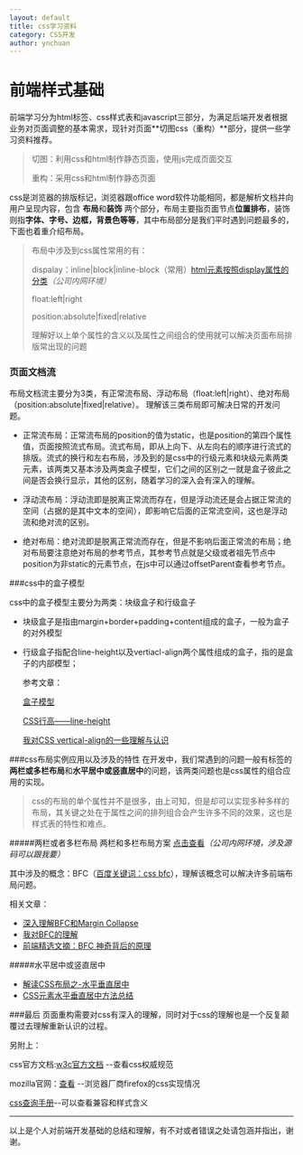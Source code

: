 ```yaml
---
layout: default
title: css学习资料
category: CSS开发
author: ynchuan
---
```


# 前端样式基础

前端学习分为html标签、css样式表和javascript三部分，为满足后端开发者根据业务对页面调整的基本需求，现针对页面**切图css（重构）**部分，提供一些学习资料推荐。
> 切图：利用css和html制作静态页面，使用js完成页面交互
> 
> 重构：采用css和html制作静态页面

css是浏览器的排版标记，浏览器跟office word软件功能相同，都是解析文档并向用户呈现内容，包含 **布局**和**装饰** 两个部分，布局主要指页面节点**位置排布**，装饰则指**字体、字号、边框，背景色等等**，其中布局部分是我们平时遇到问题最多的，下面也着重介绍布局。

>布局中涉及到css属性常用的有：
>
>dispalay：inline|block|inline-block（常用）[html元素按照display属性的分类](http://10.110.1.135:8888/?p=95)*（公司内网环境）*
>
>float:left|right
>
>position:absolute|fixed|relative
>
>理解好以上单个属性的含义以及属性之间组合的使用就可以解决页面布局排版常出现的问题

### 页面文档流

布局文档流主要分为3类，有正常流布局、浮动布局（float:left|right）、绝对布局（position:absolute|fixed|relative）。
理解该三类布局即可解决日常的开发问题。

- 正常流布局：正常流布局的position的值为static，也是position的第四个属性值，页面按照流式布局。流式布局，即从上向下、从左向右的顺序进行流式的排版。流式的换行和左右布局，涉及到的是css中的行级元素和块级元素两类元素，该两类又基本涉及两类盒子模型，它们之间的区别之一就是盒子彼此之间是否会换行显示，其他的区别，随着学习的深入会有深入的理解。

- 浮动流布局：浮动流即是脱离正常流而存在，但是浮动流还是会占据正常流的空间（占据的是其中文本的空间），即影响它后面的正常流空间，这也是浮动流和绝对流的区别。

- 绝对布局：绝对流即是脱离正常流而存在，但是不影响后面正常流的布局；绝对布局要注意绝对布局的参考节点，其参考节点就是父级或者祖先节点中position为非static的元素节点，在js中可以通过offsetParent查看参考节点。

###css中的盒子模型

css中的盒子模型主要分为两类：块级盒子和行级盒子

- 块级盒子是指由margin+border+padding+content组成的盒子，一般为盒子的对外模型

- 行级盒子指配合line-height以及vertiacl-align两个属性组成的盒子，指的是盒子的内部模型；

	参考文章：

	[盒子模型](http://www.cnblogs.com/wangfupeng1988/p/4287292.html)
	
	[CSS行高——line-height](http://www.cnblogs.com/dolphinX/p/3236686.html)
	
	[我对CSS vertical-align的一些理解与认识](http://www.zhangxinxu.com/wordpress/2010/05/%E6%88%91%E5%AF%B9css-vertical-align%E7%9A%84%E4%B8%80%E4%BA%9B%E7%90%86%E8%A7%A3%E4%B8%8E%E8%AE%A4%E8%AF%86%EF%BC%88%E4%B8%80%EF%BC%89/)

###css布局实例应用以及涉及的特性
在开发中，我们常遇到的问题一般有标签的**两栏或多栏布局**和**水平居中或竖直居中**的问题，该两类问题也是css属性的组合应用的实现。
> css的布局的单个属性并不是很多，由上可知，但是却可以实现多种多样的布局，其关键之处在于属性之间的排列组合会产生许多不同的效果，这也是样式表的特性和难点。

#####两栏或者多栏布局
两栏和多栏布局方案 [点击查看](http://10.110.1.135:8888/?p=123)*（公司内网环境，涉及源码可以跟我要）*

其中涉及的概念：BFC（[百度关键词：css bfc](https://www.baidu.com/s?wd=css%20bfc&rsv_spt=1&rsv_iqid=0xb811c04f00094bec&issp=1&f=8&rsv_bp=0&rsv_idx=2&ie=utf-8&tn=baiduhome_pg&rsv_enter=1&rsv_sug3=7&rsv_sug1=5&rsv_sug2=0&rsv_sug7=100&inputT=3186&rsv_sug4=5149)），理解该概念可以解决许多前端布局问题。

相关文章：

- [深入理解BFC和Margin Collapse](http://www.w3cplus.com/css/understanding-bfc-and-margin-collapse.html)
- [我对BFC的理解](http://www.cnblogs.com/dojo-lzz/p/3999013.html)
- [前端精选文摘：BFC 神奇背后的原理](http://www.cnblogs.com/lhb25/p/inside-block-formatting-ontext.html)

#####水平居中或竖直居中

- [解读CSS布局之-水平垂直居中](http://f2e.souche.com/blog/jie-du-cssbu-ju-zhi-shui-ping-chui-zhi-ju-zhong/)
- [CSS元素水平垂直居中方法总结](http://www.cnblogs.com/Dudy/p/4085292.html)

###最后
页面重构需要对css有深入的理解，同时对于css的理解也是一个反复颠覆过去理解重新认识的过程。

另附上：

css官方文档:[w3c官方文档](http://www.w3.org/TR/) --查看css权威规范

mozilla官网：[查看](https://developer.mozilla.org/zh-CN/) --浏览器厂商firefox的css实现情况

[css查询手册](http://css.doyoe.com/)--可以查看兼容和样式含义


----------
以上是个人对前端开发基础的总结和理解，有不对或者错误之处请包涵并指出，谢谢。
